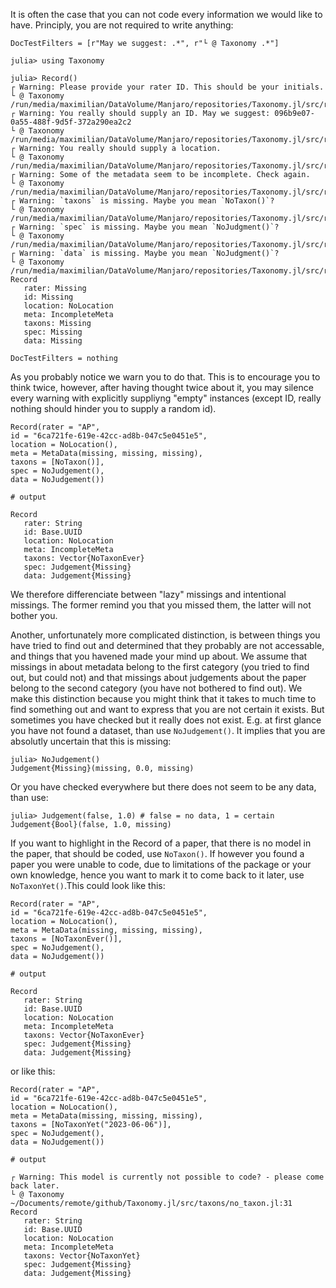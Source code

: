It is often the case that you can not code every information we would like to have.
Principly, you are not required to write anything:

```@meta
DocTestFilters = [r"May we suggest: .*", r"└ @ Taxonomy .*"]
```

```jldoctest missing
julia> using Taxonomy

julia> Record()
┌ Warning: Please provide your rater ID. This should be your initials.
└ @ Taxonomy /run/media/maximilian/DataVolume/Manjaro/repositories/Taxonomy.jl/src/record.jl:15
┌ Warning: You really should supply an ID. May we suggest: 096b9e07-0a55-488f-9d5f-372a290ea2c2
└ @ Taxonomy /run/media/maximilian/DataVolume/Manjaro/repositories/Taxonomy.jl/src/record.jl:21
┌ Warning: You really should supply a location.
└ @ Taxonomy /run/media/maximilian/DataVolume/Manjaro/repositories/Taxonomy.jl/src/record.jl:26
┌ Warning: Some of the metadata seem to be incomplete. Check again.
└ @ Taxonomy /run/media/maximilian/DataVolume/Manjaro/repositories/Taxonomy.jl/src/record.jl:32
┌ Warning: `taxons` is missing. Maybe you mean `NoTaxon()`?
└ @ Taxonomy /run/media/maximilian/DataVolume/Manjaro/repositories/Taxonomy.jl/src/record.jl:36
┌ Warning: `spec` is missing. Maybe you mean `NoJudgment()`?
└ @ Taxonomy /run/media/maximilian/DataVolume/Manjaro/repositories/Taxonomy.jl/src/record.jl:39
┌ Warning: `data` is missing. Maybe you mean `NoJudgment()`?
└ @ Taxonomy /run/media/maximilian/DataVolume/Manjaro/repositories/Taxonomy.jl/src/record.jl:42
Record
   rater: Missing
   id: Missing
   location: NoLocation
   meta: IncompleteMeta
   taxons: Missing
   spec: Missing
   data: Missing
```

```@meta
DocTestFilters = nothing
```

As you probably notice we warn you to do that.
This is to encourage you to think twice, however, after having thought twice about it, you may silence every warning with explicitly suppliyng "empty" instances (except ID, really nothing should hinder you to supply a random id).

```jldoctest missing
Record(rater = "AP",
id = "6ca721fe-619e-42cc-ad8b-047c5e0451e5",
location = NoLocation(),
meta = MetaData(missing, missing, missing),
taxons = [NoTaxon()],
spec = NoJudgement(),
data = NoJudgement())

# output

Record
   rater: String
   id: Base.UUID
   location: NoLocation
   meta: IncompleteMeta
   taxons: Vector{NoTaxonEver}
   spec: Judgement{Missing}
   data: Judgement{Missing}
```

We therefore differenciate between "lazy" missings and intentional missings.
The former remind you that you missed them, the latter will not bother you.

Another, unfortunately more complicated distinction, is between things you have tried to find out and determined that they probably are not accessable, and things that you havened made your mind up about.
We assume that missings in about metadata belong to the first category (you tried to find out, but could not) and that missings about judgements about the paper belong to the second category (you have not bothered to find out).
We make this distinction because you might think that it takes to much time to find something out and want to express that you are not certain it exists.
But sometimes you have checked but it really does not exist.
E.g. at first glance you have not found a dataset, than use `NoJudgement()`.
It implies that you are absolutly uncertain that this is missing:

```jldoctest missing
julia> NoJudgement()
Judgement{Missing}(missing, 0.0, missing)
```

Or you have checked everywhere but there does not seem to be any data, than use:

```jldoctest missing
julia> Judgement(false, 1.0) # false = no data, 1 = certain
Judgement{Bool}(false, 1.0, missing)
```

If you want to highlight in the Record of a paper, that there is no model in the paper, that should be coded, use `NoTaxon()`.
If however you found a paper you were unable to code, due to limitations of the package or your own knowledge, hence you want to mark it to come back to it later, use `NoTaxonYet()`.This could look like this:

```jldoctest missing
Record(rater = "AP",
id = "6ca721fe-619e-42cc-ad8b-047c5e0451e5",
location = NoLocation(),
meta = MetaData(missing, missing, missing),
taxons = [NoTaxonEver()],
spec = NoJudgement(),
data = NoJudgement())

# output

Record
   rater: String
   id: Base.UUID
   location: NoLocation
   meta: IncompleteMeta
   taxons: Vector{NoTaxonEver}
   spec: Judgement{Missing}
   data: Judgement{Missing}
```

or like this:

```jldoctest missing
Record(rater = "AP",
id = "6ca721fe-619e-42cc-ad8b-047c5e0451e5",
location = NoLocation(),
meta = MetaData(missing, missing, missing),
taxons = [NoTaxonYet("2023-06-06")],
spec = NoJudgement(),
data = NoJudgement())

# output

┌ Warning: This model is currently not possible to code? - please come back later.
└ @ Taxonomy ~/Documents/remote/github/Taxonomy.jl/src/taxons/no_taxon.jl:31
Record
   rater: String
   id: Base.UUID
   location: NoLocation
   meta: IncompleteMeta
   taxons: Vector{NoTaxonYet}
   spec: Judgement{Missing}
   data: Judgement{Missing}
```
